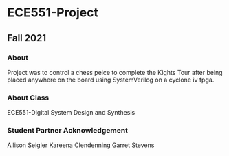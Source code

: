 # ECE551-Project
## Fall 2021
### About
Project was to control a chess peice to complete the Kights Tour after being placed anywhere on the board using SystemVerilog on a cyclone iv fpga.
### About Class
ECE551-Digital System Design and Synthesis
### Student Partner Acknowledgement
Allison Seigler
Kareena Clendenning
Garret Stevens
